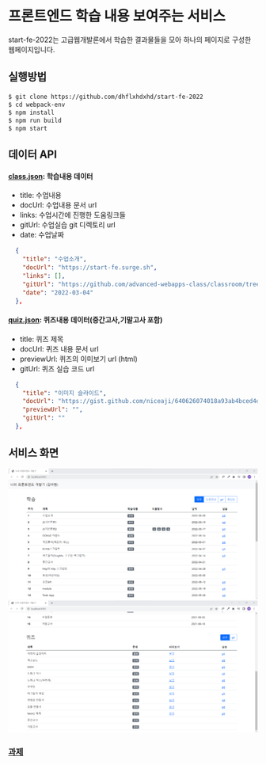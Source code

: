 # 프론트엔드 학습 내용 보여주는 서비스 
start-fe-2022는 고급웹개발론에서 학습한 결과물들을 모아 하나의 페이지로 구성한 웹페이지입니다. 

## 실행방법
```
$ git clone https://github.com/dhflxhdxhd/start-fe-2022
$ cd webpack-env
$ npm install
$ npm run build
$ npm start
```

## 데이터 API

#### [class.json](src/class.json): 학습내용 데이터

- title: 수업내용
- docUrl: 수업내용 문서 url
- links: 수업시간에 진행한 도움링크들
- gitUrl: 수업실습 git 디렉토리 url
- date: 수업날짜

```json
  {
    "title": "수업소개",
    "docUrl": "https://start-fe.surge.sh",
    "links": [],
    "gitUrl": "https://github.com/advanced-webapps-class/classroom/tree/gh-pages/2022/01",
    "date": "2022-03-04"
  },
```

#### [quiz.json](src/quiz.json): 퀴즈내용 데이터(중간고사,기말고사 포함)

- title: 퀴즈 제목
- docUrl: 퀴즈 내용 문서 url
- previewUrl: 퀴즈의 이미보기 url (html)
- gitUrl: 퀴즈 실습 코드 url

```json
  {
    "title": "이미지 슬라이드",
    "docUrl": "https://gist.github.com/niceaji/640626074018a93ab4bced4dd9bdcf95",
    "previewUrl": "",
    "gitUrl": ""
  },
```

## 서비스 화면
![화면1](./start-fe-2022(1).png)
![화면2](./start-fe-2022(2).png)

### [과제](https://github.com/advanced-webapps-class/classroom/blob/gh-pages/2022/test2)
